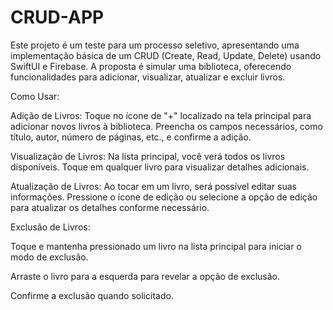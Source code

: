 # CRUD-APP

Este projeto é um teste para um processo seletivo, apresentando uma implementação básica de um CRUD (Create, Read, Update, Delete) usando SwiftUI e Firebase. A proposta é simular uma biblioteca, oferecendo funcionalidades para adicionar, visualizar, atualizar e excluir livros.

Como Usar:

Adição de Livros: Toque no ícone de "+" localizado na tela principal para adicionar novos livros à biblioteca. Preencha os campos necessários, como título, autor, número de páginas, etc., e confirme a adição.

Visualização de Livros: Na lista principal, você verá todos os livros disponíveis. Toque em qualquer livro para visualizar detalhes adicionais.

Atualização de Livros: Ao tocar em um livro, será possível editar suas informações. Pressione o ícone de edição ou selecione a opção de edição para atualizar os detalhes conforme necessário.

Exclusão de Livros:

Toque e mantenha pressionado um livro na lista principal para iniciar o modo de exclusão.

Arraste o livro para a esquerda para revelar a opção de exclusão.

Confirme a exclusão quando solicitado.
